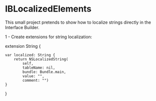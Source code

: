 # IBLocalizedElements

This small project pretends to show how to localize strings directly in the Interface Builder.

1 - Create extensions for string localization:

extension String {
    
    var localized: String {
        return NSLocalizedString(
            self,
            tableName: nil,
            bundle: Bundle.main,
            value: "",
            comment: "")
    }
}
